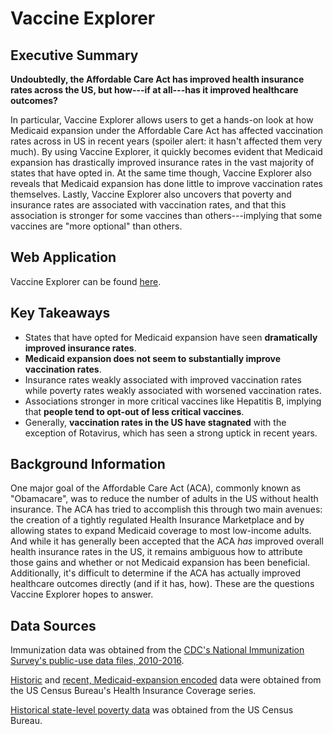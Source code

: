 # Vaccine Explorer

## Executive Summary

**Undoubtedly, the Affordable Care Act has improved health insurance rates across the US, but how---if at all---has it improved healthcare outcomes?**

In particular, Vaccine Explorer allows users to get a hands-on look at how Medicaid expansion under the Affordable Care Act has affected vaccination rates across in US in recent years (spoiler alert: it hasn't affected them very much).
By using Vaccine Explorer, it quickly becomes evident that Medicaid expansion has drastically improved insurance rates in the vast majority of states that have opted in. 
At the same time though, Vaccine Explorer also reveals that Medicaid expansion has done little to improve vaccination rates themselves. 
Lastly, Vaccine Explorer also uncovers that poverty and insurance rates are associated with vaccination rates, and that this association is stronger for some vaccines than others---implying that some vaccines are "more optional" than others. 


## Web Application

Vaccine Explorer can be found [here](https://rqiu.shinyapps.io/Vaccine-Explorer/).


## Key Takeaways

* States that have opted for Medicaid expansion have seen **dramatically improved insurance rates**.
* **Medicaid expansion does not seem to substantially improve vaccination rates**.
* Insurance rates weakly associated with improved vaccination rates while poverty rates weakly associated with worsened vaccination rates.
* Associations stronger in more critical vaccines like Hepatitis B, implying that **people tend to opt-out of less critical vaccines**. 
* Generally, **vaccination rates in the US have stagnated** with the exception of Rotavirus, which has seen a strong uptick in recent years.


## Background Information

One major goal of the Affordable Care Act (ACA), commonly known as "Obamacare", was to reduce the number of adults in the US without health insurance. The ACA has tried to accomplish this through two main avenues: the creation of a tightly regulated Health Insurance Marketplace and by allowing states to expand Medicaid coverage to most low-income adults. And while it has generally been accepted that the ACA *has* improved overall health insurance rates in the US, it remains ambiguous how to attribute those gains and whether or not Medicaid expansion has been beneficial. Additionally, it's difficult to determine if the ACA has actually improved healthcare outcomes directly (and if it has, how). These are the questions Vaccine Explorer hopes to answer. 



## Data Sources

Immunization data was obtained from the [CDC's National Immunization Survey's public-use data files, 2010-2016](https://www.cdc.gov/vaccines/imz-managers/nis/datasets.html).

[Historic](https://www.census.gov/data/tables/time-series/demo/health-insurance/historical-series/hic.html) and [recent, Medicaid-expansion encoded](https://www.census.gov/data/tables/time-series/demo/health-insurance/historical-series/hic.html) data were obtained from the US Census Bureau's Health Insurance Coverage series. 

[Historical state-level poverty data](https://www.census.gov/data/tables/time-series/demo/income-poverty/historical-poverty-people.html) was obtained from the US Census Bureau.




